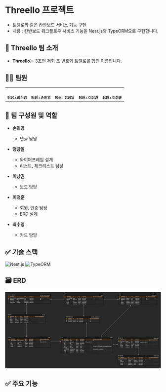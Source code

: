 # Threello 프로젝트

- 트렐로와 같은 칸반보드 서비스 기능 구현
- 내용 : 칸반보드 워크플로우 서비스 기능을 Nest.js와 TypeORM으로 구현합니다.

## 👋 Threello 팀 소개

- **Threello**는 3조인 저희 조 번호와 트렐로를 합친 이름입니다.

## 👨‍💻 팀원

<table>
  <tbody>
    <tr>
      <td align="center"><a href="https://github.com/choisooyoung-dev"><img src="https://avatars.githubusercontent.com/u/108859974?v=4" width="100px;" alt=""/><br /><sub><b> 팀장 : 최수영 </b></sub></a><br /></td>
      <td align="center"><a href=https://github.com/smy1308"><img src="https://avatars.githubusercontent.com/u/146905861?v=4" width="100px;" alt=""/><br /><sub><b> 팀원 : 손민영 </b></sub></a><br /></td>
      <td align="center"><a href="https://github.com/visitor17564"><img src="https://avatars.githubusercontent.com/u/146846913?v=4" width="100px;" alt=""/><br /><sub><b> 팀원 : 정창일 </b></sub></a><br /></td>
      <td align="center"><a href="https://github.com/sangkwonlee1722"><img src="https://avatars.githubusercontent.com/u/147799382?v=4" width="100px;" alt=""/><br /><sub><b> 팀원 : 이상권 </b></sub></a><br /></td>
      <td align="center"><a href="https://github.com/wlals7565"><img src="https://avatars.githubusercontent.com/u/117993640?v=4" width="100px;" alt=""/><br /><sub><b> 팀원 : 이정훈 </b></sub></a><br /></td>
    </tr>
  </tbody>
</table>

## 👥 팀 구성원 및 역할

- **손민영**

  - 댓글 담당

- **정창일**

  - 와이어프레임 설계
  - 리스트, 체크리스트 담당

- **이상권**

  - 보드 담당

- **이정훈**

  - 회원, 인증 담당
  - ERD 설계

- **최수영**

  - 카드 담당

## ✅ 기술 스택

<!-- 프로젝트에 사용된 기술 스택을 나열 -->

![Nest.js](https://img.shields.io/badge/nest.js-E0234E?style=for-the-badge&logo=Nest.js.js&logoColor=white)
![TypeORM](https://img.shields.io/badge/typeorm-262627?style=for-the-badge&logo=typeorm&logoColor=white)

## 🗃 ERD

![Alt text](image.png)

## ✅ 주요 기능
